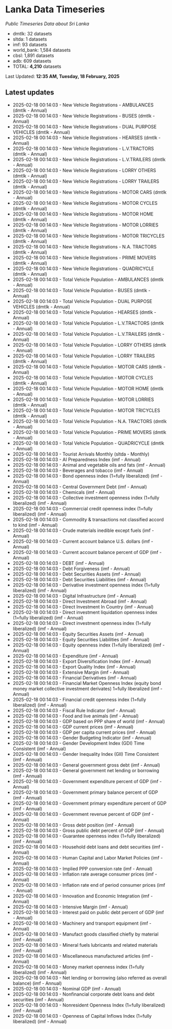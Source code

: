 # Lanka Data Timeseries
*Public Timeseries Data about Sri Lanka*

* dmtlk: 32 datasets
* sltda: 1 datasets
* imf: 93 datasets
* world_bank: 1,584 datasets
* cbsl: 1,891 datasets
* adb: 609 datasets
* TOTAL: **4,210** datasets

Last Updated: **12:35 AM, Tuesday, 18 February, 2025**

## Latest updates

* 2025-02-18 00:14:03 - New Vehicle Registrations - AMBULANCES (dmtlk - Annual)
* 2025-02-18 00:14:03 - New Vehicle Registrations - BUSES (dmtlk - Annual)
* 2025-02-18 00:14:03 - New Vehicle Registrations - DUAL PURPOSE VEHICLES (dmtlk - Annual)
* 2025-02-18 00:14:03 - New Vehicle Registrations - HEARSES (dmtlk - Annual)
* 2025-02-18 00:14:03 - New Vehicle Registrations - L.V.TRACTORS (dmtlk - Annual)
* 2025-02-18 00:14:03 - New Vehicle Registrations - L.V.TRAILERS (dmtlk - Annual)
* 2025-02-18 00:14:03 - New Vehicle Registrations - LORRY OTHERS (dmtlk - Annual)
* 2025-02-18 00:14:03 - New Vehicle Registrations - LORRY TRAILERS (dmtlk - Annual)
* 2025-02-18 00:14:03 - New Vehicle Registrations - MOTOR CARS (dmtlk - Annual)
* 2025-02-18 00:14:03 - New Vehicle Registrations - MOTOR CYCLES (dmtlk - Annual)
* 2025-02-18 00:14:03 - New Vehicle Registrations - MOTOR HOME (dmtlk - Annual)
* 2025-02-18 00:14:03 - New Vehicle Registrations - MOTOR LORRIES (dmtlk - Annual)
* 2025-02-18 00:14:03 - New Vehicle Registrations - MOTOR TRICYCLES (dmtlk - Annual)
* 2025-02-18 00:14:03 - New Vehicle Registrations - N.A. TRACTORS (dmtlk - Annual)
* 2025-02-18 00:14:03 - New Vehicle Registrations - PRIME MOVERS (dmtlk - Annual)
* 2025-02-18 00:14:03 - New Vehicle Registrations - QUADRICYCLE (dmtlk - Annual)
* 2025-02-18 00:14:03 - Total Vehicle Population - AMBULANCES (dmtlk - Annual)
* 2025-02-18 00:14:03 - Total Vehicle Population - BUSES (dmtlk - Annual)
* 2025-02-18 00:14:03 - Total Vehicle Population - DUAL PURPOSE VEHICLES (dmtlk - Annual)
* 2025-02-18 00:14:03 - Total Vehicle Population - HEARSES (dmtlk - Annual)
* 2025-02-18 00:14:03 - Total Vehicle Population - L.V.TRACTORS (dmtlk - Annual)
* 2025-02-18 00:14:03 - Total Vehicle Population - L.V.TRAILERS (dmtlk - Annual)
* 2025-02-18 00:14:03 - Total Vehicle Population - LORRY OTHERS (dmtlk - Annual)
* 2025-02-18 00:14:03 - Total Vehicle Population - LORRY TRAILERS (dmtlk - Annual)
* 2025-02-18 00:14:03 - Total Vehicle Population - MOTOR CARS (dmtlk - Annual)
* 2025-02-18 00:14:03 - Total Vehicle Population - MOTOR CYCLES (dmtlk - Annual)
* 2025-02-18 00:14:03 - Total Vehicle Population - MOTOR HOME (dmtlk - Annual)
* 2025-02-18 00:14:03 - Total Vehicle Population - MOTOR LORRIES (dmtlk - Annual)
* 2025-02-18 00:14:03 - Total Vehicle Population - MOTOR TRICYCLES (dmtlk - Annual)
* 2025-02-18 00:14:03 - Total Vehicle Population - N.A. TRACTORS (dmtlk - Annual)
* 2025-02-18 00:14:03 - Total Vehicle Population - PRIME MOVERS (dmtlk - Annual)
* 2025-02-18 00:14:03 - Total Vehicle Population - QUADRICYCLE (dmtlk - Annual)
* 2025-02-18 00:14:03 - Tourist Arrivals Monthly (sltda - Monthly)
* 2025-02-18 00:14:03 - AI Preparedness Index (imf - Annual)
* 2025-02-18 00:14:03 - Animal and vegetable oils and fats (imf - Annual)
* 2025-02-18 00:14:03 - Beverages and tobacco (imf - Annual)
* 2025-02-18 00:14:03 - Bond openness index (1=fully liberalized) (imf - Annual)
* 2025-02-18 00:14:03 - Central Government Debt (imf - Annual)
* 2025-02-18 00:14:03 - Chemicals (imf - Annual)
* 2025-02-18 00:14:03 - Collective investment openness index (1=fully liberalized) (imf - Annual)
* 2025-02-18 00:14:03 - Commercial credit openness index (1=fully liberalized) (imf - Annual)
* 2025-02-18 00:14:03 - Commodity & transactions not classified accord to kind (imf - Annual)
* 2025-02-18 00:14:03 - Crude materials inedible except fuels (imf - Annual)
* 2025-02-18 00:14:03 - Current account balance U.S. dollars (imf - Annual)
* 2025-02-18 00:14:03 - Current account balance percent of GDP (imf - Annual)
* 2025-02-18 00:14:03 - DEBT (imf - Annual)
* 2025-02-18 00:14:03 - Debt Forgiveness (imf - Annual)
* 2025-02-18 00:14:03 - Debt Securities Assets (imf - Annual)
* 2025-02-18 00:14:03 - Debt Securities Liabilities (imf - Annual)
* 2025-02-18 00:14:03 - Derivative investment openness index (1=fully liberalized) (imf - Annual)
* 2025-02-18 00:14:03 - Digital Infrastructure (imf - Annual)
* 2025-02-18 00:14:03 - Direct Investment Abroad (imf - Annual)
* 2025-02-18 00:14:03 - Direct Investment In Country (imf - Annual)
* 2025-02-18 00:14:03 - Direct investment liquidation openness index (1=fully liberalized) (imf - Annual)
* 2025-02-18 00:14:03 - Direct investment openness index (1=fully liberalized) (imf - Annual)
* 2025-02-18 00:14:03 - Equity Securities Assets (imf - Annual)
* 2025-02-18 00:14:03 - Equity Securities Liabilities (imf - Annual)
* 2025-02-18 00:14:03 - Equity openness index (1=fully liberalized) (imf - Annual)
* 2025-02-18 00:14:03 - Expenditure (imf - Annual)
* 2025-02-18 00:14:03 - Export Diversification Index (imf - Annual)
* 2025-02-18 00:14:03 - Export Quality Index (imf - Annual)
* 2025-02-18 00:14:03 - Extensive Margin (imf - Annual)
* 2025-02-18 00:14:03 - Financial Derivatives (imf - Annual)
* 2025-02-18 00:14:03 - Financial Market Openness Index (equity bond money market collective investment derivates) 1=fully liberalized (imf - Annual)
* 2025-02-18 00:14:03 - Financial credit openness index (1=fully liberalized) (imf - Annual)
* 2025-02-18 00:14:03 - Fiscal Rule Indicator (imf - Annual)
* 2025-02-18 00:14:03 - Food and live animals (imf - Annual)
* 2025-02-18 00:14:03 - GDP based on PPP share of world (imf - Annual)
* 2025-02-18 00:14:03 - GDP current prices (imf - Annual)
* 2025-02-18 00:14:03 - GDP per capita current prices (imf - Annual)
* 2025-02-18 00:14:03 - Gender Budgeting Indicator (imf - Annual)
* 2025-02-18 00:14:03 - Gender Development Index (GDI) Time Consistent (imf - Annual)
* 2025-02-18 00:14:03 - Gender Inequality Index (GII) Time Consistent (imf - Annual)
* 2025-02-18 00:14:03 - General government gross debt (imf - Annual)
* 2025-02-18 00:14:03 - General government net lending or borrowing (imf - Annual)
* 2025-02-18 00:14:03 - Government expenditure percent of GDP (imf - Annual)
* 2025-02-18 00:14:03 - Government primary balance percent of GDP (imf - Annual)
* 2025-02-18 00:14:03 - Government primary expenditure percent of GDP (imf - Annual)
* 2025-02-18 00:14:03 - Government revenue percent of GDP (imf - Annual)
* 2025-02-18 00:14:03 - Gross debt position (imf - Annual)
* 2025-02-18 00:14:03 - Gross public debt percent of GDP (imf - Annual)
* 2025-02-18 00:14:03 - Guarantee openness index (1=fully liberalized) (imf - Annual)
* 2025-02-18 00:14:03 - Household debt loans and debt securities (imf - Annual)
* 2025-02-18 00:14:03 - Human Capital and Labor Market Policies (imf - Annual)
* 2025-02-18 00:14:03 - Implied PPP conversion rate (imf - Annual)
* 2025-02-18 00:14:03 - Inflation rate average consumer prices (imf - Annual)
* 2025-02-18 00:14:03 - Inflation rate end of period consumer prices (imf - Annual)
* 2025-02-18 00:14:03 - Innovation and Economic Integration (imf - Annual)
* 2025-02-18 00:14:03 - Intensive Margin (imf - Annual)
* 2025-02-18 00:14:03 - Interest paid on public debt percent of GDP (imf - Annual)
* 2025-02-18 00:14:03 - Machinery and transport equipment (imf - Annual)
* 2025-02-18 00:14:03 - Manufact goods classified chiefly by material (imf - Annual)
* 2025-02-18 00:14:03 - Mineral fuels lubricants and related materials (imf - Annual)
* 2025-02-18 00:14:03 - Miscellaneous manufactured articles (imf - Annual)
* 2025-02-18 00:14:03 - Money market openness index (1=fully liberalized) (imf - Annual)
* 2025-02-18 00:14:03 - Net lending or borrowing (also referred as overall balance) (imf - Annual)
* 2025-02-18 00:14:03 - Nominal GDP (imf - Annual)
* 2025-02-18 00:14:03 - Nonfinancial corporate debt loans and debt securities (imf - Annual)
* 2025-02-18 00:14:03 - Nonresident Openness Index (1=fully liberalized) (imf - Annual)
* 2025-02-18 00:14:03 - Openness of Capital Inflows Index (1=fully liberalized) (imf - Annual)